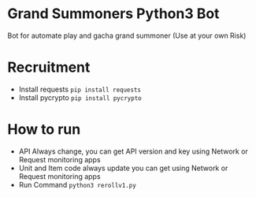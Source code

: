 # Grand Summoners Python3 Bot
Bot for automate play and gacha grand summoner (Use at your own Risk)

# Recruitment
- Install requests
``` pip install requests ```
- Install pycrypto
``` pip install pycrypto ```

# How to run
- API Always change, you can get API version and key using Network or Request monitoring apps
- Unit and Item code always update you can get using Network or Request monitoring apps
- Run Command
``` python3 rerollv1.py ```